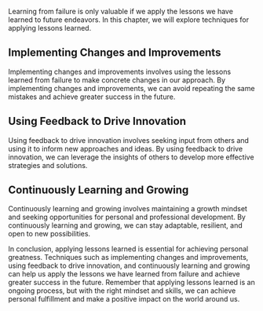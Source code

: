 
Learning from failure is only valuable if we apply the lessons we have learned to future endeavors. In this chapter, we will explore techniques for applying lessons learned.

Implementing Changes and Improvements
-------------------------------------

Implementing changes and improvements involves using the lessons learned from failure to make concrete changes in our approach. By implementing changes and improvements, we can avoid repeating the same mistakes and achieve greater success in the future.

Using Feedback to Drive Innovation
----------------------------------

Using feedback to drive innovation involves seeking input from others and using it to inform new approaches and ideas. By using feedback to drive innovation, we can leverage the insights of others to develop more effective strategies and solutions.

Continuously Learning and Growing
---------------------------------

Continuously learning and growing involves maintaining a growth mindset and seeking opportunities for personal and professional development. By continuously learning and growing, we can stay adaptable, resilient, and open to new possibilities.

In conclusion, applying lessons learned is essential for achieving personal greatness. Techniques such as implementing changes and improvements, using feedback to drive innovation, and continuously learning and growing can help us apply the lessons we have learned from failure and achieve greater success in the future. Remember that applying lessons learned is an ongoing process, but with the right mindset and skills, we can achieve personal fulfillment and make a positive impact on the world around us.
